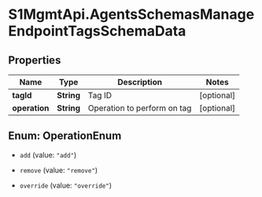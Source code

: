 # S1MgmtApi.AgentsSchemasManageEndpointTagsSchemaData

## Properties
Name | Type | Description | Notes
------------ | ------------- | ------------- | -------------
**tagId** | **String** | Tag ID | [optional] 
**operation** | **String** | Operation to perform on tag | [optional] 


<a name="OperationEnum"></a>
## Enum: OperationEnum


* `add` (value: `"add"`)

* `remove` (value: `"remove"`)

* `override` (value: `"override"`)




